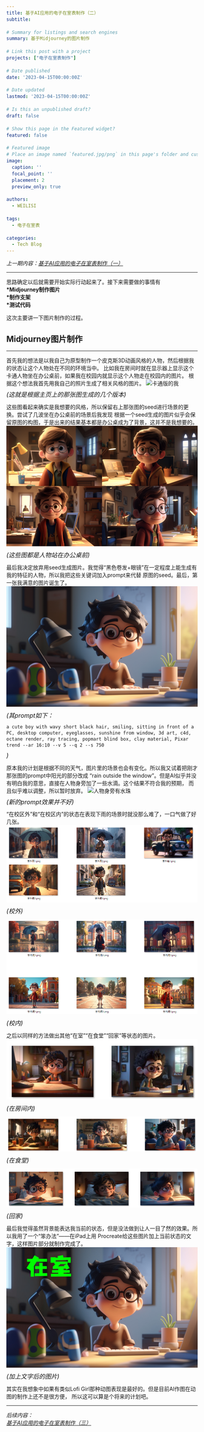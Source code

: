 ```yaml
---
title: 基于AI应用的电子在室表制作（二）
subtitle: 

# Summary for listings and search engines
summary: 基于Midjourney的图片制作

# Link this post with a project
projects: ["电子在室表制作"]

# Date published
date: '2023-04-15T00:00:00Z'

# Date updated
lastmod: '2023-04-15T00:00:00Z'

# Is this an unpublished draft?
draft: false

# Show this page in the Featured widget?
featured: false

# Featured image
# Place an image named `featured.jpg/png` in this page's folder and customize its options here.
image:
  caption: ''
  focal_point: ''
  placement: 2
  preview_only: true

authors:
  - WEILISI

tags:
  - 电子在室表

categories:
  - Tech Blog
---
```

*上一期内容：[基于AI应用的电子在室表制作（一）](https://weils302.com/zh/techblog/status_list_1_20230407/)*

---

思路确定以后就需要开始实际行动起来了。接下来需要做的事情有  
**\*Midjourney制作图片**  
**\*制作支架**  
**\*测试代码**  

这次主要讲一下图片制作的过程。

## Midjourney图片制作 
--------------------
首先我的想法是以我自己为原型制作一个皮克斯3D动画风格的人物，然后根据我的状态让这个人物处在不同的环境当中。
比如我在房间时就在显示器上显示这个卡通人物坐在办公桌前，如果我在校园内就显示这个人物走在校园内的图片。
根据这个想法我首先用我自己的照片生成了相关风格的图片。
![卡通版的我](avatar.png "图片来源: Ⓒ WEILISI")
<p style="font-size: 16px; line-height: 0.6;"><i>(这就是根据主页上的那张图生成的几个版本)</i></p>

这些图看起来确实是我想要的风格，所以保留右上那张图的seed进行场景的更换。尝试了几波坐在办公桌前的场景后我发现
根据一个seed生成的图片似乎会保留原图的构图，于是出来的结果基本都是办公桌成为了背景，这并不是我想要的。
![根据seed生成的图](avatar2.png "图片来源: Ⓒ WEILISI")
<p style="font-size: 16px; line-height: 0.6;"><i>(这些图都是人物站在办公桌前)</i></p>

最后我决定放弃用seed生成图片。我觉得“黑色卷发+眼镜”在一定程度上能生成有我的特征的人物，所以我把这些关键词加入prompt来代替
原图的seed。最后，第一张我满意的图片诞生了。
![第一张在室的图](在室晴1.png "图片来源: Ⓒ WEILISI")
<p style="font-size: 16px; line-height: 0.6;"><i>(其prompt如下：</i></p>

```
a cute boy with wavy short black hair, smiling, sitting in front of a PC, desktop computer, eyeglasses, sunshine from window, 3d art, c4d, octane render, ray tracing, popmart blind box, clay material, Pixar trend --ar 16:10 --v 5 --q 2 --s 750
```
<p style="font-size: 16px; line-height: 0.6;"><i>)</i></p>

原本我的计划是根据不同的天气，图片里的场景也会有变化。所以我又试着把刚才那张图的prompt中阳光的部分改成
“rain outside the window”。但是AI似乎并没有明白我的意思，直接在人物身旁加了一些水滴。这个结果不符合我的预期，
而且似乎难以调整，所以暂时放弃。
![人物身旁有水珠](in_room_rain.png "图片来源: Ⓒ WEILISI")
<p style="font-size: 16px; line-height: 0.6;"><i>(新的prompt效果并不好)</i></p>

“在校区外”和“在校区内”的状态在表现下雨的场景时就没那么难了，一口气做了好几张。
![校外](off_campus.png "图片来源: Ⓒ WEILISI")
<p style="font-size: 16px; line-height: 0.6;"><i>(校外)</i></p>

![校内](on_campus.png "图片来源: Ⓒ WEILISI")
<p style="font-size: 16px; line-height: 0.6;"><i>(校内)</i></p>

之后以同样的方法做出其他“在室”“在食堂”“回家”等状态的图片。
![在室](in.png "图片来源: Ⓒ WEILISI")
<p style="font-size: 16px; line-height: 0.6;"><i>(在房间内)</i></p>

![食堂](dinning.png "图片来源: Ⓒ WEILISI")
<p style="font-size: 16px; line-height: 0.6;"><i>(在食堂)</i></p>

![回家](home.png "图片来源: Ⓒ WEILISI")
<p style="font-size: 16px; line-height: 0.6;"><i>(回家)</i></p>

最后我觉得虽然背景能表达我当前的状态，但是没法做到让人一目了然的效果。所以我用了一个“笨办法”——在iPad上用
Procreate给这些图片加上当前状态的文字，这样图片部分就制作完成了。
![最终成品](IMG_8785.JPG "图片来源: Ⓒ WEILISI")
<p style="font-size: 16px; line-height: 0.6;"><i>(加上文字后的图片)</i></p>

其实在我想象中如果有类似Lofi Girl那种动图表现是最好的。但是目前AI作图在动图的制作上还不是很方便，
所以这可以算是个将来的计划吧。

---
*后续内容：*  
*[基于AI应用的电子在室表制作（三）](https://weils302.com/zh/techblog/status_list_3_20230418/)*
